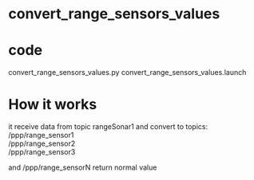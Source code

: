# convert_range_sensors_values

# code
convert_range_sensors_values.py
convert_range_sensors_values.launch

# How it works
it receive data from topic rangeSonar1 and convert to topics:<br>
/ppp/range_sensor1<br>
/ppp/range_sensor2<br>
/ppp/range_sensor3<br>

and /ppp/range_sensorN return normal value